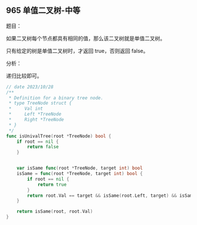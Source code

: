 ## 965 单值二叉树-中等

题目：

如果二叉树每个节点都具有相同的值，那么该二叉树就是单值二叉树。

只有给定的树是单值二叉树时，才返回 true，否则返回 false。


分析：

递归比较即可。

```go
// date 2023/10/28
/**
 * Definition for a binary tree node.
 * type TreeNode struct {
 *     Val int
 *     Left *TreeNode
 *     Right *TreeNode
 * }
 */
func isUnivalTree(root *TreeNode) bool {
    if root == nil {
        return false
    }


    var isSame func(root *TreeNode, target int) bool
    isSame = func(root *TreeNode, target int) bool {
        if root == nil {
            return true
        }
        return root.Val == target && isSame(root.Left, target) && isSame(root.Right, target)
    }

    return isSame(root, root.Val)
}
```

